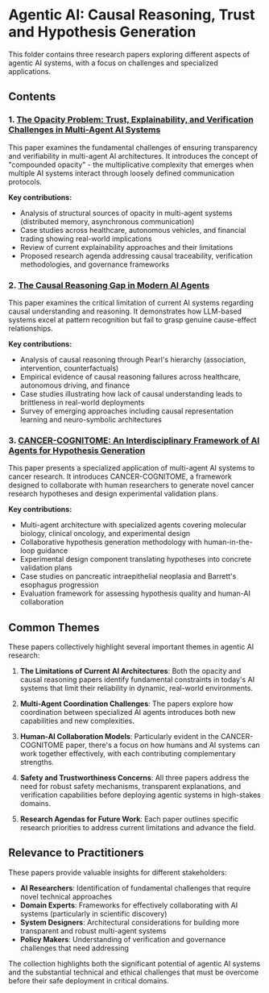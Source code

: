 # Agentic AI: Causal Reasoning, Trust and Hypothesis Generation

This folder contains three research papers exploring different aspects of agentic AI systems, with a focus on challenges and specialized applications.

## Contents

### 1. [The Opacity Problem: Trust, Explainability, and Verification Challenges in Multi-Agent AI Systems](trust-explainability-verification.md)

This paper examines the fundamental challenges of ensuring transparency and verifiability in multi-agent AI architectures. It introduces the concept of "compounded opacity" - the multiplicative complexity that emerges when multiple AI systems interact through loosely defined communication protocols.

**Key contributions:**
- Analysis of structural sources of opacity in multi-agent systems (distributed memory, asynchronous communication)
- Case studies across healthcare, autonomous vehicles, and financial trading showing real-world implications
- Review of current explainability approaches and their limitations
- Proposed research agenda addressing causal traceability, verification methodologies, and governance frameworks

### 2. [The Causal Reasoning Gap in Modern AI Agents](causal-reasoning-research.md)

This paper examines the critical limitation of current AI systems regarding causal understanding and reasoning. It demonstrates how LLM-based systems excel at pattern recognition but fail to grasp genuine cause-effect relationships.

**Key contributions:**
- Analysis of causal reasoning through Pearl's hierarchy (association, intervention, counterfactuals)
- Empirical evidence of causal reasoning failures across healthcare, autonomous driving, and finance
- Case studies illustrating how lack of causal understanding leads to brittleness in real-world deployments
- Survey of emerging approaches including causal representation learning and neuro-symbolic architectures

### 3. [CANCER-COGNITOME: An Interdisciplinary Framework of AI Agents for Hypothesis Generation](cancer-ai-research.md)

This paper presents a specialized application of multi-agent AI systems to cancer research. It introduces CANCER-COGNITOME, a framework designed to collaborate with human researchers to generate novel cancer research hypotheses and design experimental validation plans.

**Key contributions:**
- Multi-agent architecture with specialized agents covering molecular biology, clinical oncology, and experimental design
- Collaborative hypothesis generation methodology with human-in-the-loop guidance
- Experimental design component translating hypotheses into concrete validation plans
- Case studies on pancreatic intraepithelial neoplasia and Barrett's esophagus progression
- Evaluation framework for assessing hypothesis quality and human-AI collaboration

## Common Themes

These papers collectively highlight several important themes in agentic AI research:

1. **The Limitations of Current AI Architectures**: Both the opacity and causal reasoning papers identify fundamental constraints in today's AI systems that limit their reliability in dynamic, real-world environments.

2. **Multi-Agent Coordination Challenges**: The papers explore how coordination between specialized AI agents introduces both new capabilities and new complexities.

3. **Human-AI Collaboration Models**: Particularly evident in the CANCER-COGNITOME paper, there's a focus on how humans and AI systems can work together effectively, with each contributing complementary strengths.

4. **Safety and Trustworthiness Concerns**: All three papers address the need for robust safety mechanisms, transparent explanations, and verification capabilities before deploying agentic systems in high-stakes domains.

5. **Research Agendas for Future Work**: Each paper outlines specific research priorities to address current limitations and advance the field.

## Relevance to Practitioners

These papers provide valuable insights for different stakeholders:

- **AI Researchers**: Identification of fundamental challenges that require novel technical approaches
- **Domain Experts**: Frameworks for effectively collaborating with AI systems (particularly in scientific discovery)
- **System Designers**: Architectural considerations for building more transparent and robust multi-agent systems
- **Policy Makers**: Understanding of verification and governance challenges that need addressing

The collection highlights both the significant potential of agentic AI systems and the substantial technical and ethical challenges that must be overcome before their safe deployment in critical domains.
